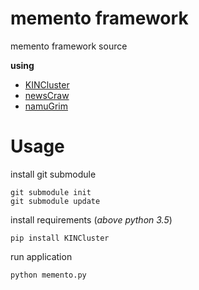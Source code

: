# memento framework
memento framework source

**using**
- [KINCluster](https://github.com/memento7/KINCluster)
- [newsCraw](https://github.com/memento7/newsCraw)
- [namuGrim](https://github.com/memento7/namuGrim)

# Usage
install git submodule
```
git submodule init
git submodule update
```

install requirements (*above python 3.5*)
```
pip install KINCluster
```

run application
```
python memento.py
```